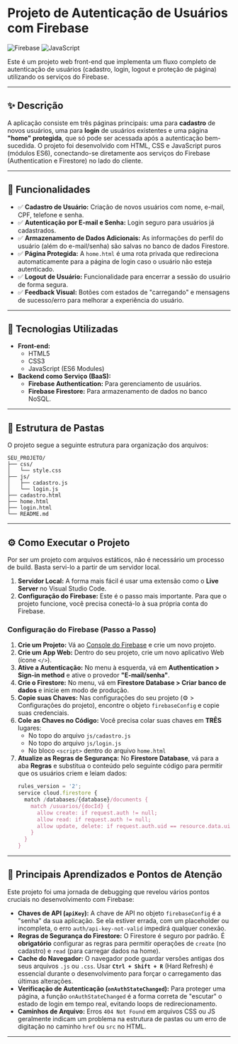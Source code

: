 # Projeto de Autenticação de Usuários com Firebase

![Firebase](https://img.shields.io/badge/Firebase-FFCA28?style=for-the-badge&logo=firebase&logoColor=black)
![JavaScript](https://img.shields.io/badge/JavaScript-F7DF1E?style=for-the-badge&logo=javascript&logoColor=black)

Este é um projeto web front-end que implementa um fluxo completo de autenticação de usuários (cadastro, login, logout e proteção de página) utilizando os serviços do Firebase.

---

## ✨ Descrição

A aplicação consiste em três páginas principais: uma para **cadastro** de novos usuários, uma para **login** de usuários existentes e uma página **"home" protegida**, que só pode ser acessada após a autenticação bem-sucedida. O projeto foi desenvolvido com HTML, CSS e JavaScript puros (módulos ES6), conectando-se diretamente aos serviços do Firebase (Authentication e Firestore) no lado do cliente.

---

## 🚀 Funcionalidades

-   ✅ **Cadastro de Usuário:** Criação de novos usuários com nome, e-mail, CPF, telefone e senha.
-   ✅ **Autenticação por E-mail e Senha:** Login seguro para usuários já cadastrados.
-   ✅ **Armazenamento de Dados Adicionais:** As informações do perfil do usuário (além do e-mail/senha) são salvas no banco de dados Firestore.
-   ✅ **Página Protegida:** A `home.html` é uma rota privada que redireciona automaticamente para a página de login caso o usuário não esteja autenticado.
-   ✅ **Logout de Usuário:** Funcionalidade para encerrar a sessão do usuário de forma segura.
-   ✅ **Feedback Visual:** Botões com estados de "carregando" e mensagens de sucesso/erro para melhorar a experiência do usuário.

---

## 🔧 Tecnologias Utilizadas

-   **Front-end:**
    -   HTML5
    -   CSS3
    -   JavaScript (ES6 Modules)
-   **Backend como Serviço (BaaS):**
    -   **Firebase Authentication:** Para gerenciamento de usuários.
    -   **Firebase Firestore:** Para armazenamento de dados no banco NoSQL.

---

## 📁 Estrutura de Pastas

O projeto segue a seguinte estrutura para organização dos arquivos:

```
SEU_PROJETO/
├── css/
│   └── style.css
├── js/
│   ├── cadastro.js
│   └── login.js
├── cadastro.html
├── home.html
├── login.html
└── README.md
```

---

## ⚙️ Como Executar o Projeto

Por ser um projeto com arquivos estáticos, não é necessário um processo de build. Basta servi-lo a partir de um servidor local.

1.  **Servidor Local:** A forma mais fácil é usar uma extensão como o **Live Server** no Visual Studio Code.
2.  **Configuração do Firebase:** Este é o passo mais importante. Para que o projeto funcione, você precisa conectá-lo à sua própria conta do Firebase.

### Configuração do Firebase (Passo a Passo)

1.  **Crie um Projeto:** Vá ao [Console do Firebase](https://console.firebase.google.com/) e crie um novo projeto.
2.  **Crie um App Web:** Dentro do seu projeto, crie um novo aplicativo Web (ícone `</>`).
3.  **Ative a Autenticação:** No menu à esquerda, vá em **Authentication > Sign-in method** e ative o provedor **"E-mail/senha"**.
4.  **Crie o Firestore:** No menu, vá em **Firestore Database > Criar banco de dados** e inicie em modo de produção.
5.  **Copie suas Chaves:** Nas configurações do seu projeto (⚙️ > Configurações do projeto), encontre o objeto `firebaseConfig` e copie suas credenciais.
6.  **Cole as Chaves no Código:** Você precisa colar suas chaves em **TRÊS** lugares:
    -   No topo do arquivo `js/cadastro.js`
    -   No topo do arquivo `js/login.js`
    -   No bloco `<script>` dentro do arquivo `home.html`
7.  **Atualize as Regras de Segurança:** No **Firestore Database**, vá para a aba **Regras** e substitua o conteúdo pelo seguinte código para permitir que os usuários criem e leiam dados:
    ```javascript
    rules_version = '2';
    service cloud.firestore {
      match /databases/{database}/documents {
        match /usuarios/{docId} {
          allow create: if request.auth != null;
          allow read: if request.auth != null;
          allow update, delete: if request.auth.uid == resource.data.uid;
        }
      }
    }
    ```

---

## 🚨 Principais Aprendizados e Pontos de Atenção

Este projeto foi uma jornada de debugging que revelou vários pontos cruciais no desenvolvimento com Firebase:

-   **Chaves de API (`apiKey`):** A chave de API no objeto `firebaseConfig` é a "senha" da sua aplicação. Se ela estiver errada, com um placeholder ou incompleta, o erro `auth/api-key-not-valid` impedirá qualquer conexão.
-   **Regras de Segurança do Firestore:** O Firestore é seguro por padrão. É **obrigatório** configurar as regras para permitir operações de `create` (no cadastro) e `read` (para carregar dados na home).
-   **Cache do Navegador:** O navegador pode guardar versões antigas dos seus arquivos `.js` ou `.css`. Usar **`Ctrl + Shift + R`** (Hard Refresh) é essencial durante o desenvolvimento para forçar o carregamento das últimas alterações.
-   **Verificação de Autenticação (`onAuthStateChanged`):** Para proteger uma página, a função `onAuthStateChanged` é a forma correta de "escutar" o estado de login em tempo real, evitando loops de redirecionamento.
-   **Caminhos de Arquivo:** Erros `404 Not Found` em arquivos CSS ou JS geralmente indicam um problema na estrutura de pastas ou um erro de digitação no caminho `href` ou `src` no HTML.

---
